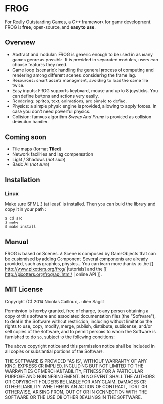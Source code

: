 # FROG

For Really Outstanding Games, a C++ framework for game development.  
FROG is **free**, open-source, and **easy to use**. 

## Overview

- Abstract and modular: FROG is generic enough to be used in as many games 
genre as possible. It is provided in separated modules, users can choose 
features they need. 
- Game loop (scenario): handling the general process of computing and 
rendering among different scenes, considering the frame lag.
- Resources: smart assets managment, avoiding to load the same file twice. 
- Easy inputs: FROG supports keyboard, mouse and up to 8 joysticks. You can 
define buttons and actions very easily. 
- Rendering: sprites, text, animations, are simple to define.
- Physics: a simple physic engine is provided, allowing to apply forces. In 
case you don't need powerful physics. 
- Collision: famous algorithm *Sweep And Prune* is provided as collision 
detection handler. 

## Coming soon 

- Tile maps (format **Tiled**)
- Network facilities and lag compensation
- Light / Shadows (*not sure*)
- Basic AI (*not sure*)

## Installation 

### Linux 

Make sure SFML 2 (at least) is installed. Then you can build the library and 
copy it in your path : 

```
$ cd src
$ make
$ make install
```

## Manual

FROG is based on Scenes. A Scene is composed by GameObjects that can be 
customised by adding Component. Several components are already provided, 
such as graphics, physics... 
You can learn more thanks to the [[ http://www.pixotters.org/frog/ |tutorials] 
and the [[ http://pixotters.org/frog/api/html/ | online API ]].

## MIT License 

Copyright (C) 2014 Nicolas Cailloux, Julien Sagot

Permission is hereby granted, free of charge, to any person obtaining a copy
of this software and associated documentation files (the "Software"), to deal
in the Software without restriction, including without limitation the rights
to use, copy, modify, merge, publish, distribute, sublicense, and/or sell
copies of the Software, and to permit persons to whom the Software is
furnished to do so, subject to the following conditions:

The above copyright notice and this permission notice shall be included in
all copies or substantial portions of the Software.

THE SOFTWARE IS PROVIDED "AS IS", WITHOUT WARRANTY OF ANY KIND, EXPRESS OR
IMPLIED, INCLUDING BUT NOT LIMITED TO THE WARRANTIES OF MERCHANTABILITY,
FITNESS FOR A PARTICULAR PURPOSE AND NONINFRINGEMENT. IN NO EVENT SHALL THE
AUTHORS OR COPYRIGHT HOLDERS BE LIABLE FOR ANY CLAIM, DAMAGES OR OTHER
LIABILITY, WHETHER IN AN ACTION OF CONTRACT, TORT OR OTHERWISE, ARISING FROM,
OUT OF OR IN CONNECTION WITH THE SOFTWARE OR THE USE OR OTHER DEALINGS IN
THE SOFTWARE.
